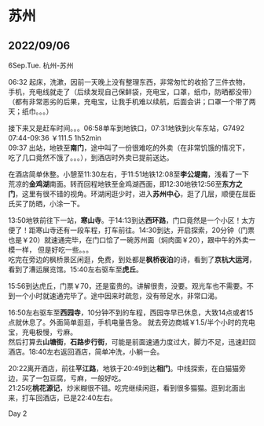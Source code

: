 # 苏州

## 2022/09/06

6Sep.Tue. 杭州-苏州

06:32 起床，洗漱，因前一天晚上没有整理东西，非常匆忙的收拾了三件衣物，手机，充电线就走了（后续发现自己保鲜袋，充电宝，口罩，纸巾，防晒都没带）  
（都有非常恶劣的后果，充电宝，让我手机难以续航，后面会讲；口罩一个带了两天；纸巾。。。）

接下来又是赶车时间。。。06:58单车到地铁口，07:31地铁到火车东站，G7492 07:44-09:36 ￥111.5 1h52min  
09:37 出站，地铁至**南门**，途中叫了一份很难吃的外卖（在非常饥饿的情况下，吃了几口竟然不饿了。。。），到酒店时外卖已提前送达。

在酒店简单休整。小憩至11:30左右，于11:51地铁12:08至**李公堤南**，浅看了一下荒凉的**金鸡湖**南面。转而回程地铁至金鸡湖西面，即12:30地铁12:56至**东方之门**，这里有很不错的视角。环湖闲逛少时，进入**苏州中心**，逛了几层，顺便在屈臣氏买了防晒，小涂一下。

13:50地铁前往下一站，**寒山寺**。于14:13到达**西环路**，门口竟然是一个小区！太方便了！距寒山寺还有一段车程，打车前往。14:30到达，开启探索，20分钟（门票也是￥20）就速通完毕，在门口恰了一碗苏州面（焖肉面￥20），跟中午的外卖一模一样， 但是好吃一些。。。  
吃完在旁边的枫桥景区闲逛，免费，到处都是**枫桥夜泊**的诗，看到了**京杭大运河**，看到了漕运展览馆。15:40左右驱车至**虎丘**。

15:56到达虎丘，门票￥70，还是蛮贵的。讲解很贵，没要。观光车也不需要。不到一个小时就速通完毕了。途中因来时疏忽，没有带足水，非常口渴。

16:50左右驱车至**西园寺**，10分钟不到的车程，西园寺早已休息，大致14点或者15点就休息了。外面简单逛逛，手机电量告急。
就去旁边商城￥1.5/半个小时的充电宝，充电极慢，亏麻。  
然后打算去**山塘街**，**石路步行街**，可能是前面速通力度过大，脚力不足，迅速赶回酒店。18:40左右返回酒店，简单冲洗，小躺一会。

20:22离开酒店，前往**平江路**，地铁于20:49到达**相门**。中线探索，在白猫猫旁边，买了一包豆腐，亏麻，一般好吃。  
21:25吃**桃花源记**，炒米糊很不错。吃完继续闲逛，看到很多猫猫。逛到北面出来，打车回酒店，已是22:40左右。

Day 2
